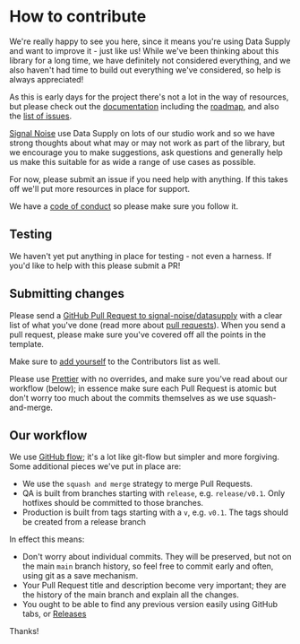 # How to contribute

We're really happy to see you here, since it means you're using Data Supply and want to improve it - just like us! While we've been thinking about this library for a long time, we have definitely not considered everything, and we also haven't had time to build out everything we've considered, so help is always appreciated!

As this is early days for the project there's not a lot in the way of
resources, but please check out the [documentation](./index.md) including the
[roadmap](./roadmap.md), and also the
[list of issues](https://github.com/signal-noise/data-supply/issues).

[Signal Noise](https://signalnoise.io) use Data Supply on lots of our studio work and so we have strong thoughts about what may or may not work as part of the library, but we encourage you to make suggestions, ask questions and generally help us make this suitable for as wide a range of use cases as possible.

For now, please submit an issue if you need help with anything. If this takes off we'll
put more resources in place for support.

We have a [code of conduct](./CODE_OF_CONDUCT.md) so please make sure you follow
it.

## Testing

We haven't yet put anything in place for testing - not even a harness. If you'd like to help with
this please submit a PR!

## Submitting changes

Please send a
[GitHub Pull Request to signal-noise/datasupply](https://github.com/signal-noise/datasupply/pull/new/main)
with a clear list of what you've done (read more about
[pull requests](http://help.github.com/pull-requests/)). When you send a pull
request, please make sure you've covered off all the points in the template.

Make sure to [add yourself](https://allcontributors.org/docs/en/bot/usage) to the Contributors list as well.

Please use [Prettier](https://prettier.io/docs/en/index.html) with no overrides, and make sure
you've read about our workflow (below); in essence make sure each Pull Request
is atomic but don't worry too much about the commits themselves as we use
squash-and-merge.

## Our workflow

We use [GitHub flow](https://guides.github.com/introduction/flow/); it's a lot
like git-flow but simpler and more forgiving. Some additional pieces we've put
in place are:

- We use the `squash and merge` strategy to merge Pull Requests.
- QA is built from branches starting with `release`, e.g. `release/v0.1`. Only
  hotfixes should be committed to those branches.
- Production is built from tags starting with a `v`, e.g. `v0.1`. The tags
  should be created from a release branch

In effect this means:

- Don't worry about individual commits. They will be preserved, but not on the
  main `main` branch history, so feel free to commit early and often, using
  git as a save mechanism.
- Your Pull Request title and description become very important; they are the
  history of the main branch and explain all the changes.
- You ought to be able to find any previous version easily using GitHub tabs, or
  [Releases](https://github.com/signal-noise/datasupply/releases)

Thanks!
